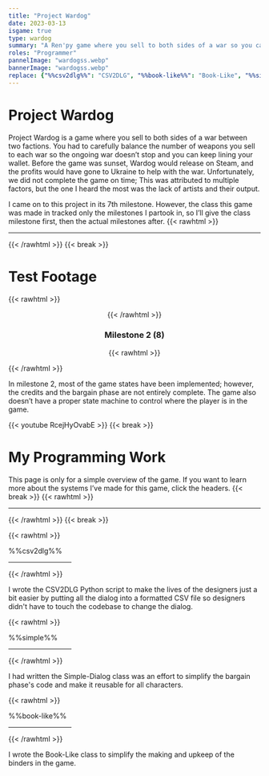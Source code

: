 ```yaml
---
title: "Project Wardog"
date: 2023-03-13
isgame: true
type: wardog
summary: "A Ren'py game where you sell to both sides of a war so you can line your pockets with cash."
roles: "Programmer"
pannelImage: "wardogss.webp"
bannerImage: "wardogss.webp"
replace: {"%%csv2dlg%%": "CSV2DLG", "%%book-like%%": "Book-Like", "%%simple%%": "Simple-Dialog"}
---
```


# Project Wardog
Project Wardog is a game where you sell to both sides of a war between two factions. You had to carefully balance the number of weapons you sell to each war so the ongoing war doesn’t stop and you can keep lining your wallet. Before the game was sunset, Wardog would release on Steam, and the profits would have gone to Ukraine to help with the war. Unfortunately, we did not complete the game on time; This was attributed to multiple factors, but the one I heard the most was the lack of artists and their output.

I came on to this project in its 7th milestone. However, the class this game was made in tracked only the milestones I partook in, so I’ll give the class milestone first, then the actual milestones after.
{{< rawhtml >}}<hr class="dots">{{< /rawhtml >}}
{{< break >}}

# Test Footage

{{< rawhtml >}}<div align=center>{{< /rawhtml >}}
### Milestone 2 (8)
{{< rawhtml >}}</div>{{< /rawhtml >}}

In milestone 2, most of the game states have been implemented; however, the credits and the bargain phase are not entirely complete. The game also doesn’t have a proper state machine to control where the player is in the game.

{{< youtube RcejHyOvabE >}}
{{< break >}}

# My Programming Work
This page is only for a simple overview of the game. If you want to learn more about the systems I’ve made for this game, click the headers.
{{< break >}}
{{< rawhtml >}}<hr class="dots">{{< /rawhtml >}}
{{< break >}}

{{< rawhtml >}}
<div style="display: flex; flex-direction: column; align-items: start;">
%%csv2dlg%%
<hr class="short-intro-line" style="width: 25%;">
</div>
{{< /rawhtml >}}

I wrote the CSV2DLG Python script to make the lives of the designers just a bit easier by putting all the dialog into a formatted CSV file so designers didn't have to touch the codebase to change the dialog.

{{< rawhtml >}}
<div style="display: flex; flex-direction: column; align-items: start;">
%%simple%%
<hr class="short-intro-line" style="width: 25%;">
</div>
{{< /rawhtml >}}

I had written the Simple-Dialog class was an effort to simplify the bargain phase's code and make it reusable for all characters.

{{< rawhtml >}}
<div style="display: flex; flex-direction: column; align-items: start;">
%%book-like%%
<hr class="short-intro-line" style="width: 25%;">
</div>
{{< /rawhtml >}}

I wrote the Book-Like class to simplify the making and upkeep of the binders in the game.

